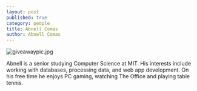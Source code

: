 ```yaml
---
layout: post
published: true
category: people
title: Abnell Comas
author: Abnell Comas
---
```

![giveawaypic.jpg]({{site.baseurl}}/assets/giveawaypic.jpg)

Abnell is a senior studying Computer Science at MIT. His interests include working with databases, processing data, and web app development. On his free time he enjoys PC gaming, watching The Office and playing table tennis.

